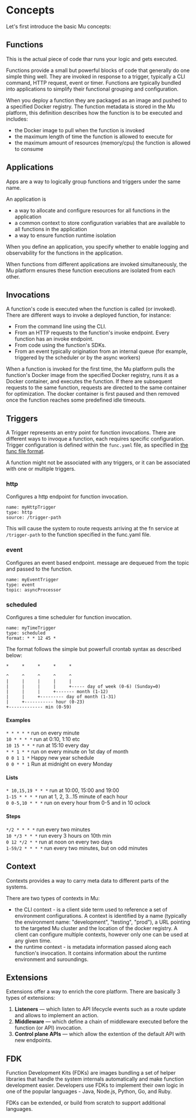 
# Concepts

Let's first introduce the basic Mu concepts:

## Functions

This is the actual piece of code thar runs your logic and gets executed.

Functions provide a small but powerful blocks of code that generally do one simple thing well.
They are invoked in response to a trigger, typically a CLI command, HTTP request, event or timer.
Functions are typically bundled into applications to simplify their functional grouping and configuration.

When you deploy a function they are packaged as an image and pushed to a specified Docker registry.
The function metadata is stored in the Mu platform, this definition describes how the function is to be executed and includes:

- the Docker image to pull when the function is invoked
- the maximum length of time the function is allowed to execute for
- the maximum amount of resources (memory/cpu) the function is allowed to consume

## Applications

Apps are a way to logically group functions and triggers under the same name.

An application is

- a way to allocate and configure resources for all functions in the application
- a common context to store configuration variables that are available to all functions in the application
- a way to ensure function runtime isolation

When you define an application, you specify whether to enable logging and observability for the functions in the application.

When functions from different applications are invoked simultaneously, the Mu platform ensures these function executions are isolated from each other.

## Invocations

A function's  code is executed when the function is called (or invoked). There are different ways to invoke a deployed function, for instance:

- From the command line using the CLI.
- From an HTTP requests to the function's invoke endpoint. Every function has an invoke endpoint.
- From code using the function's SDKs.
- From an event typically origination from an internal queue (for example, triggered by the scheduler or by the async workers)

When a function is invoked for the first time, the Mu platform pulls the function's Docker image from the specified Docker registry, runs it as a Docker container, and executes the function. If there are subsequent  requests to the same function,  requests are directed to the same container for optimization. The docker container is first paused and then removed once the function reaches some predefined idle timeouts.

## Triggers

A Trigger represents an entry point for function invocations. There are different ways to invoque a function, each  requires specific configuration. Trigger configuration is defined within the `func.yaml` file, as specified in [the func file format](../deepdive/reference/funcfile.md).

A function might not be associated with any triggers, or it can be associated with one or multiple triggers.

### http

Configures a http endpoint for function invocation.

```
name: myHttpTrigger
type: http
source: /trigger-path
```

This will cause the system to route requests arriving at the fn service at `/trigger-path` to the function specified in the func.yaml file.

### event

Configures an event based endpoint. message are dequeued from the topic and passed to the function.

```
name: myEventTrigger
type: event
topic: asyncProcessor
```

### scheduled

Configures a time scheduler for function invocation.

```
name: myTimeTrigger
type: scheduled
format: * * 12 45 *
```

The format follows the simple but powerfull crontab syntax as described below:

```
*     *     *     *     *        

^     ^     ^     ^     ^
|     |     |     |     |
|     |     |     |     +----- day of week (0-6) (Sunday=0)
|     |     |     +------- month (1-12)
|     |     +--------- day of month (1-31)
|     +----------- hour (0-23)
+------------- min (0-59)
```

#### Examples

`* * * * *` run on every minute  
`10 * * * *` run at 0:10, 1:10 etc  
`10 15 * * *` run at 15:10 every day  
`* * 1 * *` run on every minute on 1st day of month  
`0 0 1 1 *` Happy new year schedule  
`0 0 * * 1` Run at midnight on every Monday  

#### Lists

`* 10,15,19 * * *` run at 10:00, 15:00 and 19:00  
`1-15 * * * *` run at 1, 2, 3...15 minute of each hour  
`0 0-5,10 * * *` run on every hour from 0-5 and in 10 oclock  

#### Steps
`*/2 * * * *` run every two minutes  
`10 */3 * * *` run every 3 hours on 10th min  
`0 12 */2 * *` run at noon on every two days  
`1-59/2 * * * *` run every two minutes, but on odd minutes


## Context

Contexts provides a way to carry meta data to different parts of the systems.

There are two types of contexts in Mu:

* the CLI context - is a client side term used to reference a set of environment configurations. A context is identified by a name (typically the environment name: "development", "testing", "prod"), a URL pointing to the targeted Mu cluster and the location of the docker registry. A client can configure multiple contexts, however only one can be used at any given time.
* the runtime context - is metadata information passed along each function's invocation. It contains information about the runtime environment and suroundings.

## Extensions

Extensions offer a way to enrich the core platform. There are basically 3 types of extensions:

1. **Listeners** — which listen to API lifecycle events such as a route update and allows to implement an action.
2. **Middleware** — which define a chain of middleware executed before the function (or API) invocation.
3. **Control plane APIs** — which allow the extention of the default API with new endpoints.

## FDK

Function Development Kits (FDKs) are images bundling a set of helper libraries that handle the system internals automatically and make function development easier. Developers use FDKs to implement their own logic in one of the popular languages - Java, Node.js, Python, Go, and Ruby.

FDKs can be extended, or build from scratch to support additional languages.

